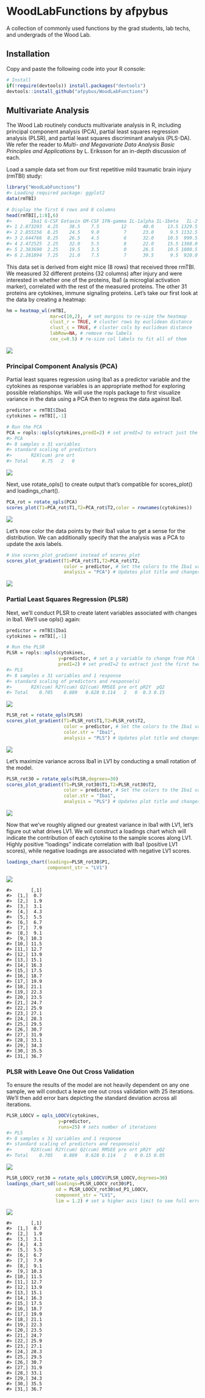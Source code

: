 # WoodLabFunctions by afpybus

A collection of commonly used functions by the grad students, lab techs,
and undergrads of the Wood Lab.

## Installation

Copy and paste the following code into your R console:

``` r
# Install
if(!require(devtools)) install.packages("devtools")
devtools::install_github("afpybus/WoodLabFunctions")
```

## Multivariate Analysis

The Wood Lab routinely conducts multivariate analysis in R, including
principal component analysis (PCA), partial least squares regression
analysis (PLSR), and partial least squares discriminant analysis
(PLS-DA). We refer the reader to *Multi- and Megavariate Data Analysis
Basic Principles and Applications* by L. Eriksson for an in-depth
discussion of each.

Load a sample data set from our first repetitive mild traumatic brain
injury (rmTBI) study:

``` r
library("WoodLabFunctions")
#> Loading required package: ggplot2
data(rmTBI)

# Display the first 6 rows and 8 columns
head(rmTBI[,1:8],6)
#>       Iba1 G-CSF Eotaxin GM-CSF IFN-gamma IL-1alpha IL-1beta   IL-2
#> 1 2.873293  4.25    38.5    7.5        12      40.0     13.5 1329.5
#> 2 2.855156  8.25    24.5    9.0         7      23.0      9.5 1132.5
#> 3 2.644766  8.25    26.5    4.5         6      32.0     10.5  999.5
#> 4 2.472525  2.25    32.0    5.5         8      22.0     15.5 1368.0
#> 5 2.383690  2.25    19.5    3.5         0      26.5     10.5 1000.5
#> 6 2.281894  7.25    21.0    7.5         7      39.5      9.5  920.0
```

This data set is derived from eight mice (8 rows) that received three
rmTBI. We measured 32 different proteins (32 columns) after injury and
were interested in whether one of the proteins, Iba1 (a microglial
activation marker), correlated with the rest of the measured proteins.
The other 31 proteins are cytokines, immune signaling proteins. Let’s
take our first look at the data by creating a heatmap:

``` r
hm = heatmap_wl(rmTBI,
                mar=c(10,2),  # set margins to re-size the heatmap
                clust_r = TRUE, # cluster rows by euclidean distance
                clust_c = TRUE, # cluster cols by euclidean distance
                labRow=NA, # remove row labels
                cex_c=0.5) # re-size col labels to fit all of them
```

![](tools/README-Heatmap-1.png)

### Principal Component Analysis (PCA)

Partial least squares regression using Iba1 as a predictor variable and
the cytokines as response variables is an appropriate method for
exploring possible relationships. We will use the ropls package to first
visualize variance in the data using a PCA then to regress the data
against Iba1.

``` r
predictor = rmTBI$Iba1
cytokines = rmTBI[,-1]

# Run the PCA
PCA = ropls::opls(cytokines,predI=2) # set predI=2 to extract just the first two components
#> PCA
#> 8 samples x 31 variables
#> standard scaling of predictors
#>       R2X(cum) pre ort
#> Total     0.75   2   0
```

![](tools/README-Run%20PCA-1.png)

Next, use rotate_opls() to create output that’s compatible for
scores_plot() and loadings_chart().

``` r
PCA_rot = rotate_opls(PCA)
scores_plot(T1=PCA_rot$T1,T2=PCA_rot$T2,color = rownames(cytokines))
```

![](tools/README-First%20Scores%20Plot-1.png)

Let’s now color the data points by their Iba1 value to get a sense for
the distribution. We can additionally specify that the analysis was a
PCA to update the axis labels.

``` r
# Use scores_plot_gradient instead of scores_plot
scores_plot_gradient(T1=PCA_rot$T1,T2=PCA_rot$T2, 
                     color = predictor, # Set the colors to the Iba1 values stored in predictor
                     analysis = "PCA") # Updates plot title and changes axis labels to "PC1" and "PC2"
```

![](tools/README-PCA%20Gradient-1.png)

### Partial Least Squares Regression (PLSR)

Next, we’ll conduct PLSR to create latent variables associated with
changes in Iba1. We’ll use opls() again:

``` r
predictor = rmTBI$Iba1
cytokines = rmTBI[,-1]

# Run the PLSR
PLSR = ropls::opls(cytokines,
                   y=predictor, # set a y variable to change from PCA to PLS
                   predI=2) # set predI=2 to extract just the first two components
#> PLS
#> 8 samples x 31 variables and 1 response
#> standard scaling of predictors and response(s)
#>       R2X(cum) R2Y(cum) Q2(cum) RMSEE pre ort pR2Y  pQ2
#> Total    0.705    0.889   0.628 0.114   2   0  0.3 0.15
```

![](tools/README-Run%20PLSR-1.png)

``` r
PLSR_rot = rotate_opls(PLSR)
scores_plot_gradient(T1=PLSR_rot$T1,T2=PLSR_rot$T2, 
                     color = predictor, # Set the colors to the Iba1 values stored in predictor
                     color.str = "Iba1",
                     analysis = "PLS") # Updates plot title and changes axis labels to "PC1" and "PC2"
```

![](tools/README-PLSR%20Gradient-1.png)

Let’s maximize variance across Iba1 in LV1 by conducting a small
rotation of the model.

``` r
PLSR_rot30 = rotate_opls(PLSR,degrees=30)
scores_plot_gradient(T1=PLSR_rot30$T1,T2=PLSR_rot30$T2, 
                     color = predictor, # Set the colors to the Iba1 values stored in predictor
                     color.str = "Iba1",
                     analysis = "PLS") # Updates plot title and changes axis labels to "PC1" and "PC2"
```

![](tools/README-PLSR%20Rotated-1.png)

Now that we’ve roughly aligned our greatest variance in Iba1 with LV1,
let’s figure out what drives LV1. We will construct a loadings chart
which will indicate the contribution of each cytokine to the sample
scores along LV1. Highly positive “loadings” indicate correlation with
Iba1 (positive LV1 scores), while negative loadings are associated with
negative LV1 scores.

``` r
loadings_chart(loadings=PLSR_rot30$P1, 
               component_str = "LV1")
```

![](tools/README-First%20Loading%20Chart-1.png)

    #>       [,1]
    #>  [1,]  0.7
    #>  [2,]  1.9
    #>  [3,]  3.1
    #>  [4,]  4.3
    #>  [5,]  5.5
    #>  [6,]  6.7
    #>  [7,]  7.9
    #>  [8,]  9.1
    #>  [9,] 10.3
    #> [10,] 11.5
    #> [11,] 12.7
    #> [12,] 13.9
    #> [13,] 15.1
    #> [14,] 16.3
    #> [15,] 17.5
    #> [16,] 18.7
    #> [17,] 19.9
    #> [18,] 21.1
    #> [19,] 22.3
    #> [20,] 23.5
    #> [21,] 24.7
    #> [22,] 25.9
    #> [23,] 27.1
    #> [24,] 28.3
    #> [25,] 29.5
    #> [26,] 30.7
    #> [27,] 31.9
    #> [28,] 33.1
    #> [29,] 34.3
    #> [30,] 35.5
    #> [31,] 36.7

### PLSR with Leave One Out Cross Validation

To ensure the results of the model are not heavily dependent on any one
sample, we will conduct a leave one out cross validation with 25
iterations. We’ll then add error bars depicting the standard deviation
across all iterations.

``` r
PLSR_LOOCV = opls_LOOCV(cytokines,
                   y=predictor, 
                   runs=25) # sets number of iterations
#> PLS
#> 8 samples x 31 variables and 1 response
#> standard scaling of predictors and response(s)
#>       R2X(cum) R2Y(cum) Q2(cum) RMSEE pre ort pR2Y  pQ2
#> Total    0.705    0.889   0.628 0.114   2   0 0.15 0.05
```

![](tools/README-PLSR%20with%20LOOCV-1.png)

``` r
PLSR_LOOCV_rot30 = rotate_opls_LOOCV(PLSR_LOOCV,degrees=30)
loadings_chart_sd(loadings=PLSR_LOOCV_rot30$P1, 
                  sd = PLSR_LOOCV_rot30$sd_P1_LOOCV,
                  component_str = "LV1",
                  lim = 1.2) # set a higher axis limit to see full error bars
```

![](tools/README-PLSR%20LOOCV%20Loadings-1.png)

    #>       [,1]
    #>  [1,]  0.7
    #>  [2,]  1.9
    #>  [3,]  3.1
    #>  [4,]  4.3
    #>  [5,]  5.5
    #>  [6,]  6.7
    #>  [7,]  7.9
    #>  [8,]  9.1
    #>  [9,] 10.3
    #> [10,] 11.5
    #> [11,] 12.7
    #> [12,] 13.9
    #> [13,] 15.1
    #> [14,] 16.3
    #> [15,] 17.5
    #> [16,] 18.7
    #> [17,] 19.9
    #> [18,] 21.1
    #> [19,] 22.3
    #> [20,] 23.5
    #> [21,] 24.7
    #> [22,] 25.9
    #> [23,] 27.1
    #> [24,] 28.3
    #> [25,] 29.5
    #> [26,] 30.7
    #> [27,] 31.9
    #> [28,] 33.1
    #> [29,] 34.3
    #> [30,] 35.5
    #> [31,] 36.7
